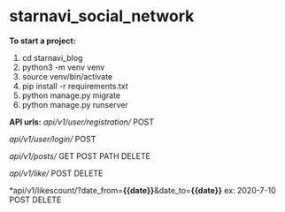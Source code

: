 # starnavi_social_network

**To start a project:**
1. cd starnavi_blog
2. python3 -m venv venv
3. source venv/bin/activate
4. pip install -r requirements.txt
5. python manage.py migrate
6. python manage.py runserver


**API urls:**
*api/v1/user/registration/*
POST

*api/v1/user/login/*
POST

*api/v1/posts/*
GET
POST
PATH
DELETE

*api/v1/like/*
POST
DELETE

*api/v1/likescount/?date_from=**{{date}}**&date_to=**{{date}}** ex: 2020-7-10
POST
DELETE


